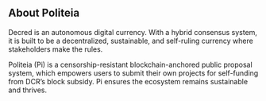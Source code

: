 ## About Politeia

Decred is an autonomous digital currency. With a hybrid consensus system, it is built to be a decentralized, sustainable, and self-ruling currency where stakeholders make the rules.


Politeia (Pi) is a censorship-resistant blockchain-anchored public proposal system, which empowers users to submit their own projects for self-funding from DCR’s block subsidy. Pi ensures the ecosystem remains sustainable and thrives.